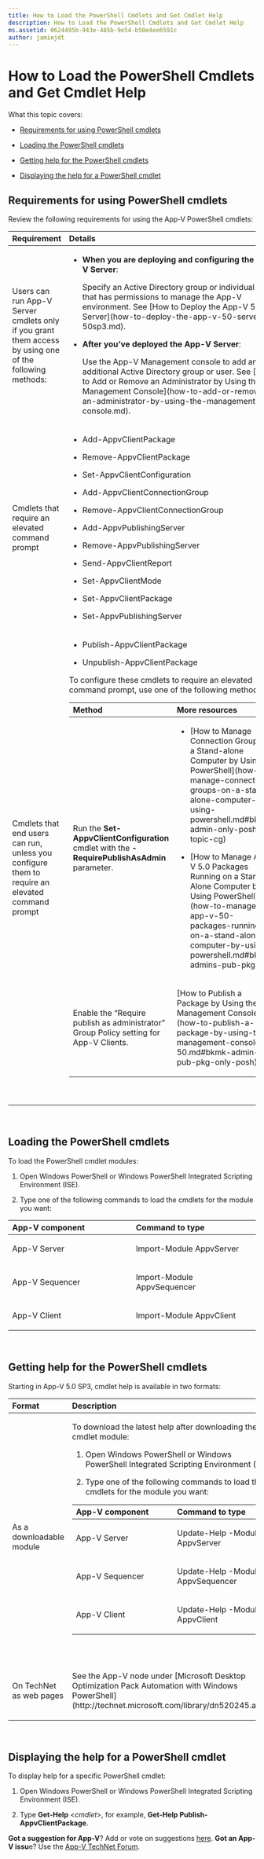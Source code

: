 ```yaml
---
title: How to Load the PowerShell Cmdlets and Get Cmdlet Help
description: How to Load the PowerShell Cmdlets and Get Cmdlet Help
ms.assetid: 0624495b-943e-485b-9e54-b50e4ee6591c
author: jamiejdt
---
```


# How to Load the PowerShell Cmdlets and Get Cmdlet Help


What this topic covers:

-   [Requirements for using PowerShell cmdlets](#bkmk-reqs-using-posh)

-   [Loading the PowerShell cmdlets](#bkmk-load-cmdlets)

-   [Getting help for the PowerShell cmdlets](#bkmk-get-cmdlet-help)

-   [Displaying the help for a PowerShell cmdlet](#bkmk-display-help-cmdlet)

## <a href="" id="bkmk-reqs-using-posh"></a>Requirements for using PowerShell cmdlets


Review the following requirements for using the App-V PowerShell cmdlets:

<table>
<colgroup>
<col width="50%" />
<col width="50%" />
</colgroup>
<thead>
<tr class="header">
<th align="left">Requirement</th>
<th align="left">Details</th>
</tr>
</thead>
<tbody>
<tr class="odd">
<td align="left"><p>Users can run App-V Server cmdlets only if you grant them access by using one of the following methods:</p></td>
<td align="left"><ul>
<li><p><strong>When you are deploying and configuring the App-V Server</strong>:</p>
<p>Specify an Active Directory group or individual user that has permissions to manage the App-V environment. See [How to Deploy the App-V 5.0 Server](how-to-deploy-the-app-v-50-server-50sp3.md).</p></li>
<li><p><strong>After you’ve deployed the App-V Server</strong>:</p>
<p>Use the App-V Management console to add an additional Active Directory group or user. See [How to Add or Remove an Administrator by Using the Management Console](how-to-add-or-remove-an-administrator-by-using-the-management-console.md).</p></li>
</ul></td>
</tr>
<tr class="even">
<td align="left"><p>Cmdlets that require an elevated command prompt</p></td>
<td align="left"><ul>
<li><p>Add-AppvClientPackage</p></li>
<li><p>Remove-AppvClientPackage</p></li>
<li><p>Set-AppvClientConfiguration</p></li>
<li><p>Add-AppvClientConnectionGroup</p></li>
<li><p>Remove-AppvClientConnectionGroup</p></li>
<li><p>Add-AppvPublishingServer</p></li>
<li><p>Remove-AppvPublishingServer</p></li>
<li><p>Send-AppvClientReport</p></li>
<li><p>Set-AppvClientMode</p></li>
<li><p>Set-AppvClientPackage</p></li>
<li><p>Set-AppvPublishingServer</p></li>
</ul></td>
</tr>
<tr class="odd">
<td align="left"><p>Cmdlets that end users can run, unless you configure them to require an elevated command prompt</p></td>
<td align="left"><ul>
<li><p>Publish-AppvClientPackage</p></li>
<li><p>Unpublish-AppvClientPackage</p></li>
</ul>
<p>To configure these cmdlets to require an elevated command prompt, use one of the following methods:</p>
<table>
<colgroup>
<col width="50%" />
<col width="50%" />
</colgroup>
<thead>
<tr class="header">
<th align="left">Method</th>
<th align="left">More resources</th>
</tr>
</thead>
<tbody>
<tr class="odd">
<td align="left"><p>Run the <strong>Set-AppvClientConfiguration</strong> cmdlet with the <strong>-RequirePublishAsAdmin</strong> parameter.</p></td>
<td align="left"><ul>
<li><p>[How to Manage Connection Groups on a Stand-alone Computer by Using PowerShell](how-to-manage-connection-groups-on-a-stand-alone-computer-by-using-powershell.md#bkmk-admin-only-posh-topic-cg)</p></li>
<li><p>[How to Manage App-V 5.0 Packages Running on a Stand-Alone Computer by Using PowerShell](how-to-manage-app-v-50-packages-running-on-a-stand-alone-computer-by-using-powershell.md#bkmk-admins-pub-pkgs)</p></li>
</ul></td>
</tr>
<tr class="even">
<td align="left"><p>Enable the “Require publish as administrator” Group Policy setting for App-V Clients.</p></td>
<td align="left"><p>[How to Publish a Package by Using the Management Console](how-to-publish-a-package-by-using-the-management-console-50.md#bkmk-admin-pub-pkg-only-posh)</p></td>
</tr>
</tbody>
</table>
<p> </p></td>
</tr>
</tbody>
</table>

 

## <a href="" id="bkmk-load-cmdlets"></a>Loading the PowerShell cmdlets


To load the PowerShell cmdlet modules:

1.  Open Windows PowerShell or Windows PowerShell Integrated Scripting Environment (ISE).

2.  Type one of the following commands to load the cmdlets for the module you want:

<table>
<colgroup>
<col width="50%" />
<col width="50%" />
</colgroup>
<thead>
<tr class="header">
<th align="left">App-V component</th>
<th align="left">Command to type</th>
</tr>
</thead>
<tbody>
<tr class="odd">
<td align="left"><p>App-V Server</p></td>
<td align="left"><p>Import-Module AppvServer</p></td>
</tr>
<tr class="even">
<td align="left"><p>App-V Sequencer</p></td>
<td align="left"><p>Import-Module AppvSequencer</p></td>
</tr>
<tr class="odd">
<td align="left"><p>App-V Client</p></td>
<td align="left"><p>Import-Module AppvClient</p></td>
</tr>
</tbody>
</table>

 

## <a href="" id="bkmk-get-cmdlet-help"></a>Getting help for the PowerShell cmdlets


Starting in App-V 5.0 SP3, cmdlet help is available in two formats:

<table>
<colgroup>
<col width="50%" />
<col width="50%" />
</colgroup>
<thead>
<tr class="header">
<th align="left">Format</th>
<th align="left">Description</th>
</tr>
</thead>
<tbody>
<tr class="odd">
<td align="left"><p>As a downloadable module</p></td>
<td align="left"><p>To download the latest help after downloading the cmdlet module:</p>
<ol>
<li><p>Open Windows PowerShell or Windows PowerShell Integrated Scripting Environment (ISE).</p></li>
<li><p>Type one of the following commands to load the cmdlets for the module you want:</p></li>
</ol>
<table>
<colgroup>
<col width="50%" />
<col width="50%" />
</colgroup>
<thead>
<tr class="header">
<th align="left">App-V component</th>
<th align="left">Command to type</th>
</tr>
</thead>
<tbody>
<tr class="odd">
<td align="left"><p>App-V Server</p></td>
<td align="left"><p>Update-Help -Module AppvServer</p></td>
</tr>
<tr class="even">
<td align="left"><p>App-V Sequencer</p></td>
<td align="left"><p>Update-Help -Module AppvSequencer</p></td>
</tr>
<tr class="odd">
<td align="left"><p>App-V Client</p></td>
<td align="left"><p>Update-Help -Module AppvClient</p></td>
</tr>
</tbody>
</table>
<p> </p></td>
</tr>
<tr class="even">
<td align="left"><p>On TechNet as web pages</p></td>
<td align="left"><p>See the App-V node under [Microsoft Desktop Optimization Pack Automation with Windows PowerShell](http://technet.microsoft.com/library/dn520245.aspx).</p></td>
</tr>
</tbody>
</table>

 

## <a href="" id="bkmk-display-help-cmdlet"></a>Displaying the help for a PowerShell cmdlet


To display help for a specific PowerShell cmdlet:

1.  Open Windows PowerShell or Windows PowerShell Integrated Scripting Environment (ISE).

2.  Type **Get-Help** &lt;*cmdlet*&gt;, for example, **Get-Help Publish-AppvClientPackage**.

**Got a suggestion for App-V**? Add or vote on suggestions [here](http://appv.uservoice.com/forums/280448-microsoft-application-virtualization). **Got an App-V issu**e? Use the [App-V TechNet Forum](https://social.technet.microsoft.com/Forums/home?forum=mdopappv).

 

 






